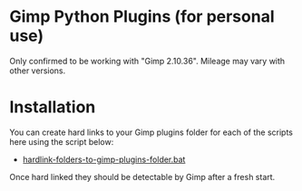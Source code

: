 # Gimp Python Plugins (for personal use)

Only confirmed to be working with "Gimp 2.10.36". Mileage may vary with other versions.

# Installation

You can create hard links to your Gimp plugins folder for each of the scripts here using the script below:

* [hardlink-folders-to-gimp-plugins-folder.bat](hardlink-folders-to-gimp-plugins-folder.bat)

Once hard linked they should be detectable by Gimp after a fresh start.